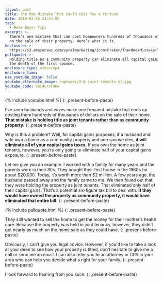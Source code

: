 ```yaml
---
layout: post
title: The One Mistake That Could Cost You a Fortune
date: 2019-02-08 21:44:00
tags:
  - Home Buyer Tips
excerpt: >-
  There’s one mistake that can cost homeowners hundreds of thousands of dollars
  on the sale of their property. Here’s what it is.
enclosure: >-
  https://s3.amazonaws.com/vyralmarketing/John+Fraker/The+One+Mistake+That+Could+Cost+You+a+Fortune.mp4
pullquote: >-
  Holding title as a community property can eliminate all capital gains taxes at
  the death of the first spouse.
enclosure_type: video/mp4
enclosure_time:
use_youtube_image: false
youtube_alternate_image: /uploads/2-8-joint-tenants-yt.jpg
youtube_code: V6I4urst9Kw
---
```


{% include youtube.html %}
{: .present-before-paste}

I’ve seen husbands and wives make one frequent mistake that ends up costing them hundreds of thousands of dollars on the sale of their home. **That mistake is holding title as joint tenants rather than as community property.**
{: .present-before-paste}

Why is this a problem? Well, for capital gains purposes, if a husband and wife own a home as a community property and one spouse dies, **it will eliminate all of your capital gains taxes.** If you own the home as joint tenants, however, you’re only going to eliminate half of your capital gains exposure.
{: .present-before-paste}

Let me give you an example. I worked with a family for many years and the parents were in their 80s. They bought their first house in the 1960s for about $20,000. Today, it’s worth more than $2 million. A few years ago, the husband passed away and the family came to me. We then found out that they were holding the property as joint tenants. That eliminated only half of their capital gains. That’s a potential six-figure tax bill to deal with. **If they would have owned the property as community property, it would have eliminated that entire bill.**
{: .present-before-paste}

{% include pullquote.html %}
{: .present-before-paste}

They still wanted to sell the home to get the money for their mother’s health care. Because the property was held in joint tenancy, however, they didn’t get nearly as much on the home sale as they could have.
{: .present-before-paste}

Obviously, I can’t give you legal advice. However, if you'd like to take a look at your deed to see how your property is titled, don’t hesitate to give me a call or send me an email. I can also refer you to an attorney or CPA in your area who can help you decide what's right for your family.
{: .present-before-paste}

I look forward to hearing from you soon.
{: .present-before-paste}